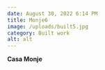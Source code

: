 ```yaml
---
date: August 30, 2022 6:14 PM
title: Monje6
image: /uploads/built5.jpg
category: Built work
alt: alt
---
```

**Casa Monje**